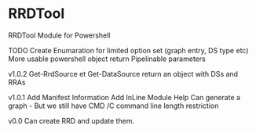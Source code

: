 RRDTool
=======

RRDTool Module for Powershell

TODO
	Create Enumaration for limited option set (graph entry, DS type etc)
	More usable powershell object return
	Pipelinable parameters

v1.0.2
    Get-RrdSource et Get-DataSource return  an object with DSs and RRAs
    
v1.0.1
	Add Manifest Information
	Add InLine Module Help
	Can generate a graph 
		- But we still have CMD /C command line length restriction

v0.0
	Can create RRD and update them. 

		
	
